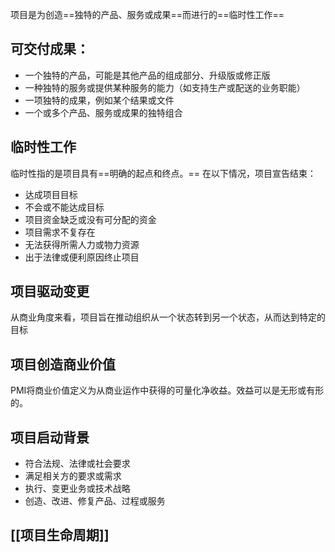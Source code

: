 项目是为创造==独特的产品、服务或成果==而进行的==临时性工作==

## 可交付成果：
+ 一个独特的产品，可能是其他产品的组成部分、升级版或修正版
+ 一种独特的服务或提供某种服务的能力（如支持生产或配送的业务职能）
+ 一项独特的成果，例如某个结果或文件
+ 一个或多个产品、服务或成果的独特组合

## 临时性工作
临时性指的是项目具有==明确的起点和终点。== 在以下情况，项目宣告结束：
+ 达成项目目标
+ 不会或不能达成目标
+ 项目资金缺乏或没有可分配的资金
+ 项目需求不复存在
+ 无法获得所需人力或物力资源
+ 出于法律或便利原因终止项目

## 项目驱动变更
从商业角度来看，项目旨在推动组织从一个状态转到另一个状态，从而达到特定的目标

## 项目创造商业价值
PMI将商业价值定义为从商业运作中获得的可量化净收益。效益可以是无形或有形的。

## 项目启动背景
+ 符合法规、法律或社会要求
+ 满足相关方的要求或需求
+ 执行、变更业务或技术战略
+ 创造、改进、修复产品、过程或服务

## [[项目生命周期]]